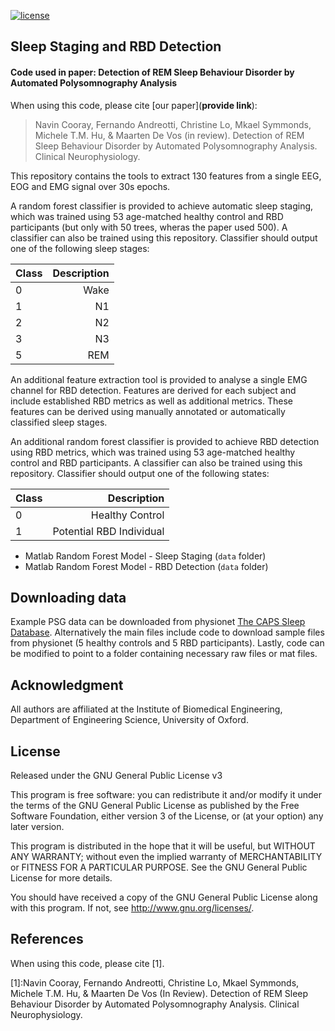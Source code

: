 [![license](https://img.shields.io/badge/License-GPL%20v3-blue.svg)](./LICENSE)


## Sleep Staging and RBD Detection
#### Code used in paper: Detection of REM Sleep Behaviour Disorder by Automated Polysomnography Analysis

When using this code, please cite [our paper](**provide link**): 

> Navin Cooray, Fernando Andreotti, Christine Lo, Mkael Symmonds, Michele T.M. Hu, & Maarten De Vos (in review). Detection of REM Sleep Behaviour Disorder by Automated Polysomnography Analysis. Clinical Neurophysiology.

This repository contains the tools to extract 130 features from a single EEG, EOG and EMG signal over 30s epochs. 

A random forest classifier is provided to achieve automatic sleep staging, which was trained using 53 age-matched healthy control and RBD participants (but only with 50 trees, wheras the paper used 500). A classifier can also be trained using this repository. Classifier should output one of the following sleep stages:

| Class  | Description |
| ----- | -------------------:|
| 0 | Wake |
| 1 | N1 |
| 2 | N2 |
| 3 | N3 |
| 5 | REM |

An additional feature extraction tool is provided to analyse a single EMG channel for RBD detection. Features are derived for each subject and include established RBD metrics as well as additional metrics. These features can be derived using manually annotated or automatically classified sleep stages. 

An additional random forest classifier is provided to achieve RBD detection using RBD metrics, which was trained using 53 age-matched healthy control and RBD participants. A classifier can also be trained using this repository. Classifier should output one of the following states:

| Class  | Description |
| ----- | -------------------:|
| 0 | Healthy Control |
| 1 | Potential RBD Individual |

* Matlab Random Forest Model - Sleep Staging (`data` folder)
* Matlab Random Forest Model - RBD Detection  (`data` folder)

## Downloading data

Example PSG data can be downloaded from physionet [The CAPS Sleep Database](https://physionet.org/pn6/capslpdb/). Alternatively the main files include code to download sample files from physionet (5 healthy controls and 5 RBD participants). Lastly, code can be modified to point to a folder containing necessary raw files or mat files. 

## Acknowledgment
All authors are affiliated at the Institute of Biomedical Engineering, Department of Engineering Science, University of Oxford.

## License

Released under the GNU General Public License v3

This program is free software: you can redistribute it and/or modify it under the terms of the GNU General Public License as published by the Free Software Foundation, either version 3 of the License, or (at your option) any later version.

This program is distributed in the hope that it will be useful, but WITHOUT ANY WARRANTY; without even the implied warranty of MERCHANTABILITY or FITNESS FOR A PARTICULAR PURPOSE. See the GNU General Public License for more details.

You should have received a copy of the GNU General Public License along with this program. If not, see http://www.gnu.org/licenses/.

## References

When using this code, please cite [1].

[1]:Navin Cooray, Fernando Andreotti, Christine Lo, Mkael Symmonds, Michele T.M. Hu, & Maarten De Vos (In Review). Detection of REM Sleep Behaviour Disorder by Automated Polysomnography Analysis. Clinical Neurophysiology.
